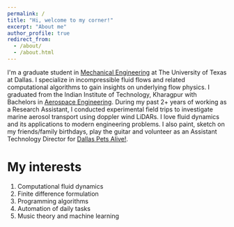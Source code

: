```yaml
---
permalink: /
title: "Hi, welcome to my corner!"
excerpt: "About me"
author_profile: true
redirect_from: 
  - /about/
  - /about.html
---
```


I'm a graduate student in [Mechanical Engineering](https://me.utdallas.edu/) at The University of Texas at Dallas. I specialize in incompressible fluid flows and related computational algorithms to gain insights on underlying flow physics. I graduated from the Indian Institute of Technology, Kharagpur with Bachelors in [Aerospace Engineering](http://www.ae.iitkgp.ac.in/). During my past 2+ years of working as a Research Assistant, I conducted experimental field trips to investigate marine aerosol transport using doppler wind LiDARs. I love fluid dynamics and its applications to modern engineering problems. I also paint, sketch on my friends/family birthdays, play the guitar and volunteer as an Assistant Technology Director for [Dallas Pets Alive!](https://dallaspetsalive.org/).

My interests
======
1. Computational fluid dynamics
1. Finite difference formulation
1. Programming algorithms
1. Automation of daily tasks
1. Music theory and machine learning
